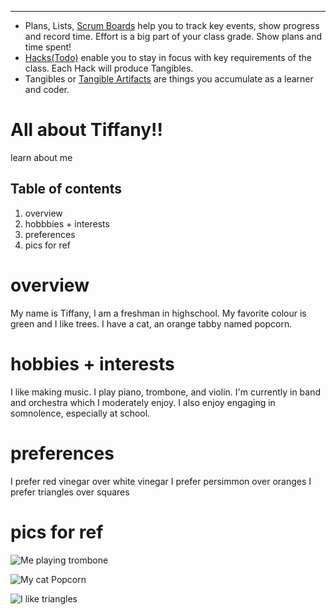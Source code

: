 
---
- Plans, Lists, [Scrum Boards](https://clickup.com/blog/scrum-board/) help you to track key events, show progress and record time.  Effort is a big part of your class grade.  Show plans and time spent!
- [Hacks(Todo)](https://levelup.gitconnected.com/six-ultimate-daily-hacks-for-every-programmer-60f5f10feae) enable you to stay in focus with key requirements of the class.  Each Hack will produce Tangibles.
- Tangibles or [Tangible Artifacts](https://en.wikipedia.org/wiki/Artifact_(software_development)) are things you accumulate as a learner and coder. 



# All about Tiffany!!
learn about me

## Table of contents
1. overview
2. hobbbies + interests
3. preferences
4. pics for ref

# overview
My name is Tiffany, I am a freshman in highschool. My favorite colour is green and I like trees. I have a cat, an orange tabby named popcorn. 

# hobbies + interests
I like making music. I play piano, trombone, and violin. I'm currently in band and orchestra which I moderately enjoy.
I also enjoy engaging in somnolence, especially at school.

# preferences
I prefer red vinegar over white vinegar
I prefer persimmon over oranges
I prefer triangles over squares

# pics for ref
![Me playing trombone](https://drive.google.com/file/d/1TIAPlijTF8n3MlNK5IHmm9OLUW-WTMoS/view?usp=sharing) 

![My cat Popcorn](https://drive.google.com/file/d/1AjHHjOh_V7Q4MIy4oJ-dU8bJr3oXQhDT/view?usp=sharing)

![I like triangles](https://static.wikia.nocookie.net/unanything/images/6/63/Triangle.png/revision/latest/scale-to-width-down/2000?cb=20220503180756)

